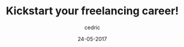 ---
layout: video
title: "Kickstart your freelancing career!"
youtube_slug: "y_VYKu5xB1o"
date: 24-05-2017
author: cedric
locale: "en"
labels:
  - workshop
pushed: true
thumbnail: 2017-05-24-kickstart-your-freelancing-career.jpg
description: "Les raisons qui poussent à apprendre à coder sont multiples.
Pour certains, cela va leur permettre de monter leurs projets entrepreneuriaux de façon autonome, tandis que d'autres le font pour doper leur set de compétences afin de rejoindre une startup tech.
D'autres encore, de plus en plus nombreux, s'y mettent pour se lancer dans la voie du freelancing, séduits par la liberté que cette voie procure. 3 alumni du Wagon de la communauté Mangrove vous racontent comment ils sont devenus freelances, puis vous partagent leurs meilleurs conseils et pièges à éviter."
---